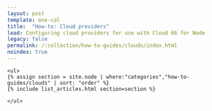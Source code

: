 ```yaml
---
layout: post
template: one-col
title:  "How-to: Cloud providers"
lead: Configuring cloud providers for use with Cloud 66 for Node
legacy: false
permalink: /:collection/how-to-guides/clouds/index.html
noindex: true
---
```


<div class="Toc Toc--howto">

    <ul>
    {% assign section = site.node | where:"categories","how-to-guides/clouds" | sort: "order" %}
    {% include list_articles.html section=section %}

    </ul>

  </div><!--/.Toc-->
